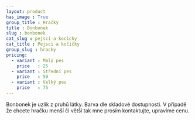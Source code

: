```yaml
---
layout: product
has_image : True
group_title : Hračky
title : Bonbonek
slug : bonbonek
cat_slug : pejsci-a-kocicky
cat_title : Pejsci a kočičky
group_slug : hracky
pricing:
  - variant : Malý pes
    price   : 25
  - variant : Střední pes
    price   : 50
  - variant : Velký pes
    price   : 75
---
```


Bonbonek je uzlík z pruhů látky. Barva dle skladové dostupnosti.  V případě že chcete hračku menší či větší tak mne prosím kontaktujte, upravíme cenu.


